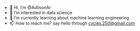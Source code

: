 - 👋 Hi, I’m @AdilsonAr
- 👀 I’m interested in data science
- 🌱 I’m currently learning about machine learning engineering
- 📫 How to reach me? say hello through cycles.250@gmail.com

<!---
AdilsonAr/AdilsonAr is a ✨ special ✨ repository because its `README.md` (this file) appears on your GitHub profile.
You can click the Preview link to take a look at your changes.
--->
